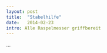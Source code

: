 ```yaml
---
layout: post
title:  "Stabelhilfe"
date:   2014-02-23
intro: Alle Raspelmesser griffbereit
---
```


...